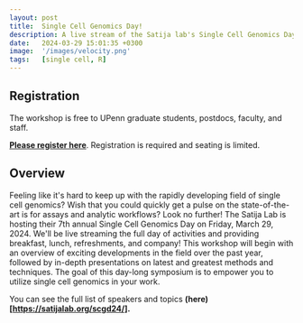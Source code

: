 ```yaml
---
layout: post
title:  Single Cell Genomics Day!
description: A live stream of the Satija lab's Single Cell Genomics Day...with food!
date:   2024-03-29 15:01:35 +0300
image:  '/images/velocity.png'
tags:   [single cell, R]
---
```


## Registration

The workshop is free to UPenn graduate students, postdocs, faculty, and staff.

**[Please register here](https://forms.gle/rfw8xcBWthDjDmdG9m)**.  Registration is required and seating is limited.

## Overview

Feeling like it's hard to keep up with the rapidly developing field of single cell genomics?  Wish that you could quickly get a pulse on the state-of-the-art is for assays and analytic workflows?  Look no further!  The Satija Lab is hosting their 7th annual Single Cell Genomics Day on Friday, March 29, 2024.  We'll be live streaming the full day of activities and providing breakfast, lunch, refreshments, and company! This workshop will begin with an overview of exciting developments in the field over the past year, followed by in-depth presentations on latest and greatest methods and techniques. The goal of this day-long symposium is to empower you to utilize single cell genomics in your work.

You can see the full list of speakers and topics **(here)[https://satijalab.org/scgd24/].**

